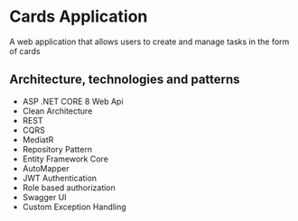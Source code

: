 # Cards Application 
A web application that allows users to create and manage tasks in the form of cards

## Architecture, technologies and patterns
* ASP .NET CORE 8 Web Api
* Clean Architecture
* REST
* CQRS
* MediatR
* Repository Pattern
* Entity Framework Core
* AutoMapper
* JWT Authentication
* Role based authorization
* Swagger UI
* Custom Exception Handling
